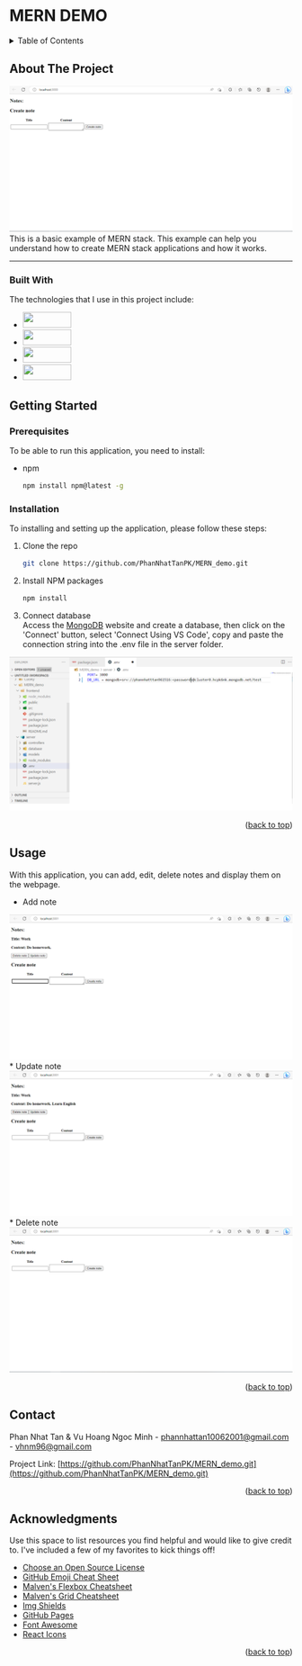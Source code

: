 <h1> MERN DEMO </h1>
<!-- TABLE OF CONTENTS -->
<details>
  <summary>Table of Contents</summary>
  <ol>
    <li>
      <a href="#about-the-project">About The Project</a>
      <ul>
        <li><a href="#built-with">Built With</a></li>
      </ul>
    </li>
    <li>
      <a href="#getting-started">Getting Started</a>
      <ul>
        <li><a href="#prerequisites">Prerequisites</a></li>
        <li><a href="#installation">Installation</a></li>
      </ul>
    </li>
    <li><a href="#usage">Usage</a></li>
    <li><a href="#contact">Contact</a></li>
    <li><a href="#acknowledgments">Acknowledgments</a></li>
  </ol>
</details>

<!-- ABOUT THE PROJECT -->
## About The Project

<img src="./frontend/public/Untitled.png"> <br>
This is a basic example of MERN stack. This example can help you understand how to create MERN stack applications and how it works. <br>
<hr>

### Built With

The technologies that I use in this project include:
* <a href="https://react.dev/"> <img src="https://dwglogo.com/wp-content/uploads/2017/09/React_logo.png" width="86" height="28" > </a>
* <a href="https://expressjs.com/"> <img src="https://th.bing.com/th/id/R.8f781eba490bb2e95ede73a179667bee?rik=CsanGEl1fyQ1QA&pid=ImgRaw&r=0" width="86" height="28" > </a>
* <a href="https://nodejs.org/en"> <img src="https://th.bing.com/th/id/R.0be41b7498b552e5999a46465c42541e?rik=eH1b31zMRDv9WQ&riu=http%3a%2f%2fabirtone.com%2fstatic%2fimages%2fcourses%2fnodejs.png&ehk=i2oDRHZPLkpcEo6sWjFp4kB3ksBD00kt%2frV6TvKqHkM%3d&risl=&pid=ImgRaw&r=0" width="86" height="28" > </a>
* <a href="https://www.mongodb.com/"> <img src="https://webimages.mongodb.com/_com_assets/cms/kuyjf3vea2hg34taa-horizontal_default_slate_blue.svg?auto=format%252Ccompress" width="86" height="28" > </a>

<!-- GETTING STARTED -->
## Getting Started

### Prerequisites
To be able to run this application, you need to install:
* npm
  ```sh
  npm install npm@latest -g
  ```
### Installation
To installing and setting up the application, please follow these steps:
1. Clone the repo
   ```sh
   git clone https://github.com/PhanNhatTanPK/MERN_demo.git
   ```
3. Install NPM packages
   ```sh
   npm install
   ```
4. Connect database <br>
  Access the <a href="https://www.mongodb.com/">MongoDB</a> website and create a database,  then click on the 'Connect' button, select 'Connect Using VS Code', copy and paste the connection string into the .env file in the server folder.
  <img src="./frontend/public/Untitled1.png">
<p align="right">(<a href="#readme-top">back to top</a>)</p>

<!-- USAGE EXAMPLES -->
## Usage

With this application, you can add, edit, delete notes and display them on the webpage. <br>
* Add note
 <img src="./frontend/public/1.png">
* Update note
 <img src="./frontend/public/2.png">
* Delete note
 <img src="./frontend/public/3.png">
<p align="right">(<a href="#readme-top">back to top</a>)</p>

<!-- CONTACT -->
## Contact

Phan Nhat Tan & Vu Hoang Ngoc Minh - phannhattan10062001@gmail.com - vhnm96@gmail.com

Project Link: [https://github.com/PhanNhatTanPK/MERN_demo.git](https://github.com/PhanNhatTanPK/MERN_demo.git)

<p align="right">(<a href="#readme-top">back to top</a>)</p>

<!-- ACKNOWLEDGMENTS -->
## Acknowledgments

Use this space to list resources you find helpful and would like to give credit to. I've included a few of my favorites to kick things off!

* [Choose an Open Source License](https://choosealicense.com)
* [GitHub Emoji Cheat Sheet](https://www.webpagefx.com/tools/emoji-cheat-sheet)
* [Malven's Flexbox Cheatsheet](https://flexbox.malven.co/)
* [Malven's Grid Cheatsheet](https://grid.malven.co/)
* [Img Shields](https://shields.io)
* [GitHub Pages](https://pages.github.com)
* [Font Awesome](https://fontawesome.com)
* [React Icons](https://react-icons.github.io/react-icons/search)

<p align="right">(<a href="#readme-top">back to top</a>)</p>

[React.js]: https://img.shields.io/badge/React-20232A?style=for-the-badge&logo=react&logoColor=61DAFB
[React-url]: https://reactjs.org/
